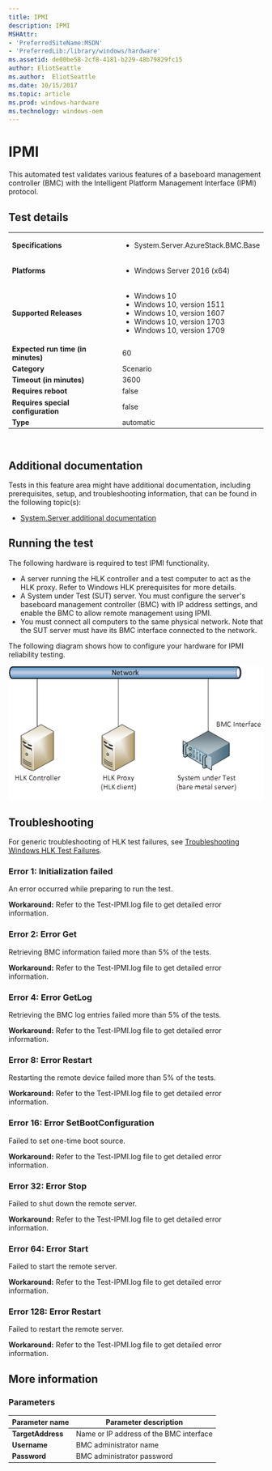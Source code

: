 ```yaml
---
title: IPMI
description: IPMI
MSHAttr:
- 'PreferredSiteName:MSDN'
- 'PreferredLib:/library/windows/hardware'
ms.assetid: de00be58-2cf8-4181-b229-48b79829fc15
author: EliotSeattle
ms.author:  EliotSeattle
ms.date: 10/15/2017
ms.topic: article
ms.prod: windows-hardware
ms.technology: windows-oem
---
```


# <span id="p_hlk_test.402a5324-7e16-428f-9d5d-3e6cf24fb2bd"></span>IPMI


This automated test validates various features of a baseboard management controller (BMC) with the Intelligent Platform Management Interface (IPMI) protocol.

## Test details
|||
|---|---|
| **Specifications**  | <ul><li>System.Server.AzureStack.BMC.Base</li></ul> |  
| **Platforms**   | <ul><li>Windows Server 2016 (x64)</li></ul> |
| **Supported Releases** | <ul><li>Windows 10</li><li>Windows 10, version 1511</li><li>Windows 10, version 1607</li><li>Windows 10, version 1703</li><li>Windows 10, version 1709</li></ul> |
|**Expected run time (in minutes)**| 60 |
|**Category**| Scenario |
|**Timeout (in minutes)**| 3600 |
|**Requires reboot**| false |
|**Requires special configuration**| false |
|**Type**| automatic |

 

## <span id="Additional_documentation"></span><span id="additional_documentation"></span><span id="ADDITIONAL_DOCUMENTATION"></span>Additional documentation


Tests in this feature area might have additional documentation, including prerequisites, setup, and troubleshooting information, that can be found in the following topic(s):

-   [System.Server additional documentation](system-server-additional-documentation.md)

## <span id="Running_the_test"></span><span id="running_the_test"></span><span id="RUNNING_THE_TEST"></span>Running the test


The following hardware is required to test IPMI functionality.

-   A server running the HLK controller and a test computer to act as the HLK proxy. Refer to Windows HLK prerequisites for more details.
-   A System under Test (SUT) server. You must configure the server's baseboard management controller (BMC) with IP address settings, and enable the BMC to allow remote management using IPMI.
-   You must connect all computers to the same physical network. Note that the SUT server must have its BMC interface connected to the network.

The following diagram shows how to configure your hardware for IPMI reliability testing.

![hardware configuration for ipmi reliability testing](images/ipmireliability1.png)

## <span id="Troubleshooting"></span><span id="troubleshooting"></span><span id="TROUBLESHOOTING"></span>Troubleshooting


For generic troubleshooting of HLK test failures, see [Troubleshooting Windows HLK Test Failures](..\user\troubleshooting-windows-hlk-test-failures.md).

### <span id="Error_1__Initialization_failed"></span><span id="error_1__initialization_failed"></span><span id="ERROR_1__INITIALIZATION_FAILED"></span>**Error 1: Initialization failed**

An error occurred while preparing to run the test.

**Workaround:** Refer to the Test-IPMI.log file to get detailed error information.

### <span id="Error_2__Error_Get"></span><span id="error_2__error_get"></span><span id="ERROR_2__ERROR_GET"></span>**Error 2: Error Get**

Retrieving BMC information failed more than 5% of the tests.

**Workaround:** Refer to the Test-IPMI.log file to get detailed error information.

### <span id="Error_4__Error_GetLog"></span><span id="error_4__error_getlog"></span><span id="ERROR_4__ERROR_GETLOG"></span>**Error 4: Error GetLog**

Retrieving the BMC log entries failed more than 5% of the tests.

**Workaround:** Refer to the Test-IPMI.log file to get detailed error information.

### <span id="Error_8__Error_Restart"></span><span id="error_8__error_restart"></span><span id="ERROR_8__ERROR_RESTART"></span>**Error 8: Error Restart**

Restarting the remote device failed more than 5% of the tests.

**Workaround:** Refer to the Test-IPMI.log file to get detailed error information.

### <span id="Error_16__Error_SetBootConfiguration"></span><span id="error_16__error_setbootconfiguration"></span><span id="ERROR_16__ERROR_SETBOOTCONFIGURATION"></span>**Error 16: Error SetBootConfiguration**

Failed to set one-time boot source.

**Workaround:** Refer to the Test-IPMI.log file to get detailed error information.

### <span id="Error_32__Error_Stop"></span><span id="error_32__error_stop"></span><span id="ERROR_32__ERROR_STOP"></span>**Error 32: Error Stop**

Failed to shut down the remote server.

**Workaround:** Refer to the Test-IPMI.log file to get detailed error information.

### <span id="Error_64__Error_Start"></span><span id="error_64__error_start"></span><span id="ERROR_64__ERROR_START"></span>**Error 64: Error Start**

Failed to start the remote server.

**Workaround:** Refer to the Test-IPMI.log file to get detailed error information.

### <span id="Error_128__Error_Restart"></span><span id="error_128__error_restart"></span><span id="ERROR_128__ERROR_RESTART"></span>**Error 128: Error Restart**

Failed to restart the remote server.

**Workaround:** Refer to the Test-IPMI.log file to get detailed error information.

## <span id="More_information"></span><span id="more_information"></span><span id="MORE_INFORMATION"></span>More information


### <span id="Parameters"></span><span id="parameters"></span><span id="PARAMETERS"></span>Parameters

| Parameter name    | Parameter description                   |
|-------------------|-----------------------------------------|
| **TargetAddress** | Name or IP address of the BMC interface |
| **Username**      | BMC administrator name                  |
| **Password**      | BMC administrator password              |

 

 

 






